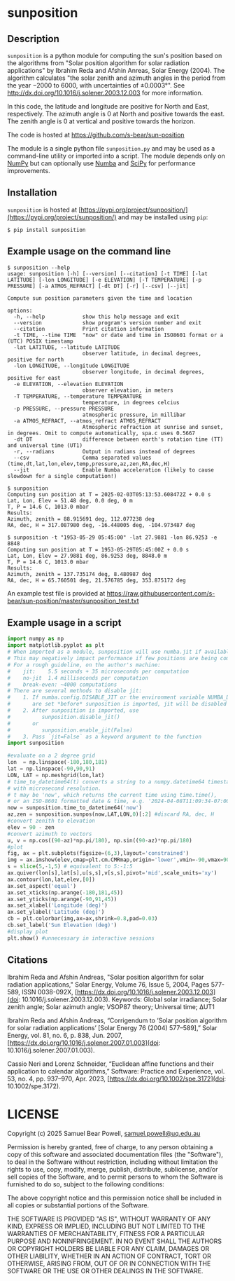 # sunposition

## Description

`sunposition` is a python module for computing the sun's position based on the algorithms from "Solar position algorithm for solar radiation applications" by Ibrahim Reda and Afshin Anreas, Solar Energy (2004).
The algorithm calculates "the solar zenith and azimuth angles in the period from the year −2000 to 6000, with uncertainties of ±0.0003°".
See http://dx.doi.org/10.1016/j.solener.2003.12.003 for more information.

In this code, the latitude and longitude are positive for North and East, respectively.
The azimuth angle is 0 at North and positive towards the east.
The zenith angle is 0 at vertical and positive towards the horizon.

The code is hosted at https://github.com/s-bear/sun-position

The module is a single python file `sunposition.py` and may be used as a command-line utility or imported into a script.
The module depends only on [NumPy](https://numpy.org) but can optionally use [Numba](https://numba.pydata.org/) and [SciPy](https://scipy.org) for performance improvements.

## Installation

`sunposition` is hosted at [https://pypi.org/project/sunposition/](https://pypi.org/project/sunposition/) and may be installed using `pip`:

```
$ pip install sunposition
```

## Example usage on the command line

```
$ sunposition --help
usage: sunposition [-h] [--version] [--citation] [-t TIME] [-lat LATITUDE] [-lon LONGITUDE] [-e ELEVATION] [-T TEMPERATURE] [-p PRESSURE] [-a ATMOS_REFRACT] [-dt DT] [-r] [--csv] [--jit]

Compute sun position parameters given the time and location

options:
  -h, --help            show this help message and exit
  --version             show program's version number and exit
  --citation            Print citation information
  -t TIME, --time TIME  "now" or date and time in ISO8601 format or a (UTC) POSIX timestamp
  -lat LATITUDE, --latitude LATITUDE
                        observer latitude, in decimal degrees, positive for north
  -lon LONGITUDE, --longitude LONGITUDE
                        observer longitude, in decimal degrees, positive for east
  -e ELEVATION, --elevation ELEVATION
                        observer elevation, in meters
  -T TEMPERATURE, --temperature TEMPERATURE
                        temperature, in degrees celcius
  -p PRESSURE, --pressure PRESSURE
                        atmospheric pressure, in millibar
  -a ATMOS_REFRACT, --atmos_refract ATMOS_REFRACT
                        Atmospheric refraction at sunrise and sunset, in degrees. Omit to compute automatically, spa.c uses 0.5667
  -dt DT                difference between earth's rotation time (TT) and universal time (UT1)
  -r, --radians         Output in radians instead of degrees
  --csv                 Comma separated values (time,dt,lat,lon,elev,temp,pressure,az,zen,RA,dec,H)
  --jit                 Enable Numba acceleration (likely to cause slowdown for a single computation!)

$ sunposition
Computing sun position at T = 2025-02-03T05:13:53.608472Z + 0.0 s
Lat, Lon, Elev = 51.48 deg, 0.0 deg, 0 m
T, P = 14.6 C, 1013.0 mbar
Results:
Azimuth, zenith = 88.915691 deg, 112.077238 deg
RA, dec, H = 317.087980 deg, -16.448005 deg, -104.973487 deg

$ sunposition -t "1953-05-29 05:45:00" -lat 27.9881 -lon 86.9253 -e 8848
Computing sun position at T = 1953-05-29T05:45:00Z + 0.0 s
Lat, Lon, Elev = 27.9881 deg, 86.9253 deg, 8848.0 m
T, P = 14.6 C, 1013.0 mbar
Results:
Azimuth, zenith = 137.735174 deg, 8.480987 deg
RA, dec, H = 65.760501 deg, 21.576785 deg, 353.875172 deg
```

An example test file is provided at https://raw.githubusercontent.com/s-bear/sun-position/master/sunposition_test.txt

## Example usage in a script

```python
import numpy as np
import matplotlib.pyplot as plt
# When imported as a module, sunposition will use numba.jit if available
# This may negatively impact performance if few positions are being computed
# For a rough guideline, on the author's machine:
#    jit:    5.5 seconds + 35 microseconds per computation
#    no-jit  1.4 milliseconds per computation
#    break-even: ~4000 computations
# There are several methods to disable jit:
#    1. If numba.config.DISABLE_JIT or the environment variable NUMBA_DISABLE_JIT
#       are set *before* sunposition is imported, jit will be disabled by default.
#    2. After sunposition is imported, use
#          sunposition.disable_jit()
#       or
#          sunposition.enable_jit(False)
#    3. Pass `jit=False` as a keyword argument to the function
import sunposition

#evaluate on a 2 degree grid
lon  = np.linspace(-180,180,181)
lat = np.linspace(-90,90,91)
LON, LAT = np.meshgrid(lon,lat)
# time_to_datetime64(t) converts a string to a numpy.datetime64 timestamp,
# with microsecond resolution. 
# t may be 'now', which returns the current time using time.time(),
# or an ISO-8601 formatted date & time, e.g. '2024-04-08T11:09:34-07:00'
now = sunposition.time_to_datetime64('now')
az,zen = sunposition.sunpos(now,LAT,LON,0)[:2] #discard RA, dec, H
#convert zenith to elevation
elev = 90 - zen
#convert azimuth to vectors
u, v = np.cos((90-az)*np.pi/180), np.sin((90-az)*np.pi/180)
#plot
fig, ax = plt.subplots(figsize=(6,3),layout='constrained')
img = ax.imshow(elev,cmap=plt.cm.CMRmap,origin='lower',vmin=-90,vmax=90,extent=(-181,181,-91,91))
s = slice(5,-1,5) # equivalent to 5:-1:5
ax.quiver(lon[s],lat[s],u[s,s],v[s,s],pivot='mid',scale_units='xy')
ax.contour(lon,lat,elev,[0])
ax.set_aspect('equal')
ax.set_xticks(np.arange(-180,181,45))
ax.set_yticks(np.arange(-90,91,45))
ax.set_xlabel('Longitude (deg)')
ax.set_ylabel('Latitude (deg)')
cb = plt.colorbar(img,ax=ax,shrink=0.8,pad=0.03)
cb.set_label('Sun Elevation (deg)')
#display plot
plt.show() #unnecessary in interactive sessions

```

## Citations
Ibrahim Reda and Afshin Andreas, "Solar position algorithm for solar radiation applications," Solar Energy, Volume 76, Issue 5, 2004, Pages 577-589, ISSN 0038-092X, [https://dx.doi.org/10.1016/j.solener.2003.12.003](doi: 10.1016/j.solener.2003.12.003).
Keywords: Global solar irradiance; Solar zenith angle; Solar azimuth angle; VSOP87 theory; Universal time; ΔUT1

Ibrahim Reda and Afshin Andreas, “Corrigendum to ‘Solar position algorithm for solar radiation applications’ [Solar Energy 76 (2004) 577–589],” Solar Energy, vol. 81, no. 6, p. 838, Jun. 2007, [https://dx.doi.org/10.1016/j.solener.2007.01.003](doi: 10.1016/j.solener.2007.01.003).

Cassio Neri and Lorenz Schneider, “Euclidean affine functions and their application to calendar algorithms,” Software: Practice and Experience, vol. 53, no. 4, pp. 937–970, Apr. 2023, [https://dx.doi.org/10.1002/spe.3172](doi: 10.1002/spe.3172).

 
# LICENSE

Copyright (c) 2025 Samuel Bear Powell, samuel.powell@uq.edu.au

Permission is hereby granted, free of charge, to any person obtaining a copy
of this software and associated documentation files (the "Software"), to deal
in the Software without restriction, including without limitation the rights
to use, copy, modify, merge, publish, distribute, sublicense, and/or sell
copies of the Software, and to permit persons to whom the Software is
furnished to do so, subject to the following conditions:

The above copyright notice and this permission notice shall be included in all
copies or substantial portions of the Software.

THE SOFTWARE IS PROVIDED "AS IS", WITHOUT WARRANTY OF ANY KIND, EXPRESS OR
IMPLIED, INCLUDING BUT NOT LIMITED TO THE WARRANTIES OF MERCHANTABILITY,
FITNESS FOR A PARTICULAR PURPOSE AND NONINFRINGEMENT. IN NO EVENT SHALL THE
AUTHORS OR COPYRIGHT HOLDERS BE LIABLE FOR ANY CLAIM, DAMAGES OR OTHER
LIABILITY, WHETHER IN AN ACTION OF CONTRACT, TORT OR OTHERWISE, ARISING FROM,
OUT OF OR IN CONNECTION WITH THE SOFTWARE OR THE USE OR OTHER DEALINGS IN THE
SOFTWARE.
